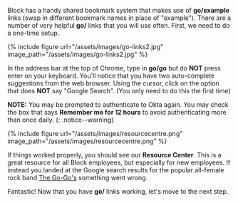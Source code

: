 Block has a handy shared bookmark system that makes use of __go/example__ links (swap in different bookmark names in place of "example"). There are a number of very helpful __go/__ links that you will use often. First, we need to do a one-time setup.

{% include figure url="/assets/images/go-links2.jpg" image_path="/assets/images/go-links2.jpg" %}

In the address bar at the top of Chrome, type in __go/go__ but do __NOT__ press enter on your keyboard. You'll notice that you have two auto-complete suggestions from the web browser. Using the cursor, click on the option that does __NOT__ say "Google Search". (You only need to do this the first time)

__NOTE:__ You may be prompted to authenticate to Okta again. You may check the box that says __Remember me for 12 hours__ to avoid authenticating more than once daily.
{: .notice--warning}

{% include figure url="/assets/images/resourcecentre.png" image_path="/assets/images/resourcecentre.png" %}

If things worked properly, you should see our __Resource Center__. This is a great resource for all Block employees, but especially for new employees. If instead you landed at the Google search results for the popular all-female rock band [The Go-Go's](https://en.wikipedia.org/wiki/The_Go-Go%27s) something went wrong.

Fantastic! Now that you have __go/__ links working, let's move to the next step.

